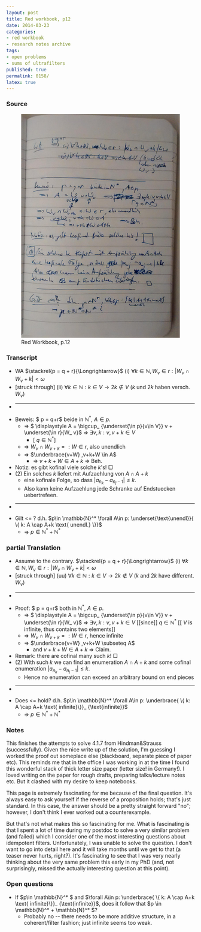 ```yaml
---
layout: post
title: Red workbook, p12
date: 2014-03-23
categories:
- red workbook
- research notes archive
tags:
- open problems
- sums of ultrafilters
published: true
permalink: 0158/
latex: true
---
```


### Source

<figure>
  <a href="/assets/2014/red_workbook-p12.jpg">
    <img alt="red workbook, p12" src="/assets/2014/red_workbook-p12.jpg"/>
  </a>
  <figcaption>
    Red Workbook, p.12
  </figcaption>
</figure>

### Transcript

* WA $\stackrel{p = q + r}{\Longrightarrow}$ (i) $\forall k \in \mathbb{N}, W_ v \in r: \left\vert W_ v \cap W_ v+k\right\vert < \omega$
* [struck through] (ii) $\forall k \in \mathbb{N}: k \in V \rightarrow 2k \notin V$ ($k$ und $2k$ haben versch. $W_ v$)
* ---
* Beweis: $ p = q+r$ beide in $\mathbb{N}^*$, $A\in p$.
    * => $ \displaystyle A = \bigcup_ {\underset{\in p}{v\in V}} v + \underset{\in r}{W_ v}$ => $\exists v, k: v, v+k \in V$
        * [ $q \in \mathbb{N}^*$]
    * => $W_ v \cap W_ {v+k} =: W \in r$, also unendlich
    * => $\underbrace{v+W} ,v+k+W \in A$
        * => $v+k+W \in A+k$ => Beh.
* Notiz: es gibt kofinal viele solche $k$'s! □
* (2) Ein solches $k$ liefert mit Aufzaehlung von $A \cap A+k$
    * eine kofinale Folge, so dass $\left\vert a_ {n_ k} - a_ {n_ j -1}\right\vert \leq k$.
    * Also kann keine Aufzaehlung jede Schranke auf Endstuecken uebertrefeen.
* ---
* Gilt <= ? d.h. $p\in \mathbb{N}^* \forall A\in p: \underset{\text{unendl}}{ \{ k: A \cap A+k \text{ unendl.} \}}$
    * => $p \in \mathbb{N}^* + \mathbb{N}^*$

### partial Translation

* Assume to the contrary. $\stackrel{p = q + r}{\Longrightarrow}$ (i) $\forall k \in \mathbb{N}, W_ v \in r: \left\vert W_ v \cap W_ v+k\right\vert < \omega$
* [struck through] (uu) $\forall k \in \mathbb{N}: k \in V \rightarrow 2k \notin V$ ($k$ and $2k$ have different. $W_ v$)
* ---
* Proof: $ p = q+r$ both in $\mathbb{N}^*$, $A\in p$.
    * => $ \displaystyle A = \bigcup_ {\underset{\in p}{v\in V}} v + \underset{\in r}{W_ v}$ => $\exists v, k: v, v+k \in V$ [[since]] $q \in \mathbb{N}^*$ [[ $V$ is infinite, thus contains two elements]]
    * => $W_ v \cap W_ {v+k} =: W \in r$, hence infinite
    * => $\underbrace{v+W} ,v+k+W \subseteq A$
        * and $v+k+W \in A+k$ => Claim.
* Remark: there are cofinal many such $k$! □
* (2) With such $k$ we can find an enumeration $A \cap A+k$ and some cofinal enumeration $\left\vert a_ {n_ k} - a_ {n_ j -1}\right \vert \leq k$.
    * Hence no enumeration can exceed an arbitrary bound on end pieces
* ---
* Does <= hold? d.h. $p\in \mathbb{N}^* \forall A\in p: \underbrace{ \{ k: A \cap A+k \text{ infinite}\}}_ {\text{infinite}}$
    * => $p \in \mathbb{N}^* + \mathbb{N}^*$

### Notes

This finishes the attempts to solve 4.1.7 from Hindman&Strauss (successfully). Given the nice write up of the solution, I'm guessing I worked the proof out someplace else (blackboard, separate piece of paper etc). This reminds me that in the office I was working in at the time I found this wonderful stack of thick letter size paper (letter size! in Germany!). I loved writing on the paper for rough drafts, preparing talks/lecture notes etc. But it clashed with my desire to keep notebooks.

This page is extremely fascinating for me because of the final question. It's always easy to ask yourself if the reverse of a proposition holds; that's just standard. In this case, the answer should be a pretty straight forward "no"; however, I don't think I ever worked out a counterexample.

But that's not what makes this so fascinating for me. What is fascinating is that I spent a lot of time during my postdoc to solve a very similar problem (and failed) which I consider one of the most interesting questions about idempotent filters. Unfortunately, I was unable to solve the question. I don't want to go into detail here and it will take months until we get to that (a teaser never hurts, right?). It's fascinating to see that I was very nearly thinking about the very same problem this early in my PhD (and, not surprisingly, missed the actually interesting question at this point).

### Open questions

* If $p\in \mathbb{N}^* $ and $\forall A\in p: \underbrace{ \{ k: A \cap A+k \text{ infinite}\}}_ {\text{infinite}}$, does it follow that $p \in \mathbb{N}^* + \mathbb{N}^* $?
    * Probably no -- there needs to be more additive structure, in a coherent/filter fashion; just infinite seems too weak.
